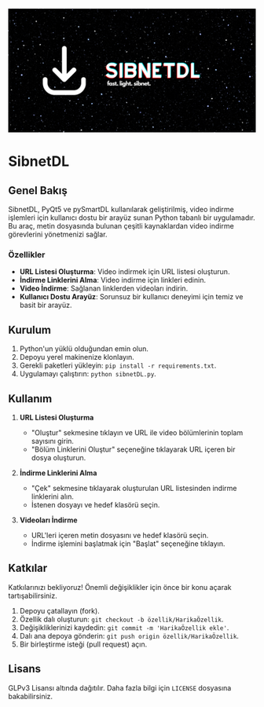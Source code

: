 ![SibnetDL](SibnetDL.png)

# SibnetDL

## Genel Bakış

SibnetDL, PyQt5 ve pySmartDL kullanılarak geliştirilmiş, video indirme işlemleri için kullanıcı dostu bir arayüz sunan Python tabanlı bir uygulamadır. Bu araç, metin dosyasında bulunan çeşitli kaynaklardan video indirme görevlerini yönetmenizi sağlar.

### Özellikler

- **URL Listesi Oluşturma**: Video indirmek için URL listesi oluşturun.
- **İndirme Linklerini Alma**: Video indirme için linkleri edinin.
- **Video İndirme**: Sağlanan linklerden videoları indirin.
- **Kullanıcı Dostu Arayüz**: Sorunsuz bir kullanıcı deneyimi için temiz ve basit bir arayüz.

## Kurulum

1. Python'un yüklü olduğundan emin olun.
2. Depoyu yerel makinenize klonlayın.
3. Gerekli paketleri yükleyin: `pip install -r requirements.txt`.
4. Uygulamayı çalıştırın: `python sibnetDL.py`.

## Kullanım

1. **URL Listesi Oluşturma**
    - "Oluştur" sekmesine tıklayın ve URL ile video bölümlerinin toplam sayısını girin.
    - "Bölüm Linklerini Oluştur" seçeneğine tıklayarak URL içeren bir dosya oluşturun.

2. **İndirme Linklerini Alma**
    - "Çek" sekmesine tıklayarak oluşturulan URL listesinden indirme linklerini alın.
    - İstenen dosyayı ve hedef klasörü seçin.

3. **Videoları İndirme**
    - URL'leri içeren metin dosyasını ve hedef klasörü seçin.
    - İndirme işlemini başlatmak için "Başlat" seçeneğine tıklayın.

## Katkılar

Katkılarınızı bekliyoruz! Önemli değişiklikler için önce bir konu açarak tartışabilirsiniz.

1. Depoyu çatallayın (fork).
2. Özellik dalı oluşturun: `git checkout -b özellik/HarikaÖzellik`.
3. Değişikliklerinizi kaydedin: `git commit -m 'HarikaÖzellik ekle'`.
4. Dalı ana depoya gönderin: `git push origin özellik/HarikaÖzellik`.
5. Bir birleştirme isteği (pull request) açın.

## Lisans

GLPv3 Lisansı altında dağıtılır. Daha fazla bilgi için `LICENSE` dosyasına bakabilirsiniz.
